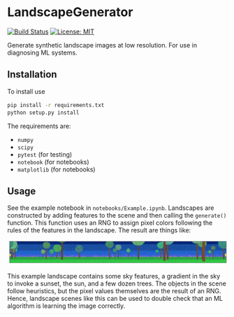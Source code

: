 # LandscapeGenerator
[![Build Status](https://travis-ci.com/tmcclintock/LandscapeGenerator.svg?branch=master)](https://travis-ci.com/tmcclintock/LandscapeGenerator)
[![License: MIT](https://img.shields.io/badge/License-MIT-blue.svg)](https://opensource.org/licenses/MIT)

Generate synthetic landscape images at low resolution. For use in diagnosing ML systems.

## Installation

To install use

```bash
pip install -r requirements.txt
python setup.py install
```

The requirements are:

* `numpy`
* `scipy`
* `pytest` (for testing)
* `notebook` (for notebooks)
* `matplotlib` (for notebooks)

## Usage

See the example notebook in `notebooks/Example.ipynb`. Landscapes are constructed by adding features to the scene and then calling the `generate()` function. This function uses an RNG to assign pixel colors following the rules of the features in the landscape. The result are things like:

![alt text][example]

[example]: https://github.com/tmcclintock/LandscapeGenerator/blob/master/notebooks/images/example_landscape.png "Example landscape with trees"

This example landscape contains some sky features, a gradient in the sky to invoke a sunset, the sun, and a few dozen trees. The objects in the scene follow heuristics, but the pixel values themselves are the result of an RNG. Hence, landscape scenes like this can be used to double check that an ML algorithm is learning the image correctly.